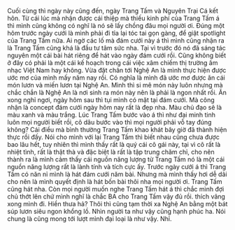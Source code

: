 Cuối cùng thì ngày này cũng đến, ngày Trang Tấm và Nguyên Trại Cá kết hôn. Từ cái lúc mà nhận được cái thiệp mà thiếu kinh phí của Trang Tấm á thì mình cũng không có nghĩ là nó sẽ lấy chồng đâu mọi người ơi. Đúng một hôm trước ngày cưới là mình phải đi tỉa lại tóc tai gọn gàng, để giật spotlight của Trang Tấm nữa. Ai ngờ các lố mà đám cưới này á thì mình cũng nhận ra là Trang Tấm cũng khá là đầu tư tâm sức nha. Tại vì trước đó nó đã sáng tác nguyên một cái bài hát riêng để hát vào ngày đám cưới rồi. Cũng không biết ở đây có phải là một cái kế hoạch trong cái việc xâm chiếm thị trường âm nhạc Việt Nam hay không. Vừa đặt chân tới Nghệ An là mình thực hiện được ước mơ của mình mấy năm nay rồi. Có nghĩa là mình đã ước mơ được ăn cái món lươn và miến lươn tại Nghệ An. Mình thì si mê món này luôn nhưng mà chắc chắn là Nghệ An là nơi sinh ra món này nên là phải là ngon nhất rồi. Ăn xong nghỉ ngơi, ngày hôm sau thì tụi mình có mặt tại đám cưới. Mà công nhận là concept đám cưới ngày hôm nay rất là đẹp nha. Màu chủ đạo sẽ là màu xanh và màu trắng. Lúc Trang Tấm bước vào á thì như đại minh tinh luôn mọi người biết rồi, cô dâu bước vào thì mọi người phải vỗ tay đúng không? Cái điều mà bình thường Trang Tấm khao khát bây giờ đã thành hiện thực rồi đấy. Nói cho mình với lại Trang Tấm thì biết nhau cũng chưa được bao lâu hết, tuy nhiên thì mình thấy rất là quý cái cô gái này, tại vì cô rất là nhiệt tình, rất là thật thà và đặc biệt là rất là tập trung chăm chỉ, cho nên thành ra là mình cảm thấy cái nguồn năng lượng từ Trang Tấm nó là một cái nguồn năng lượng rất là lành tính và tích cực ấy. Trước ngày cưới á thì Trang Tấm có năn nỉ mình là hát đám cưới năm bài. Nhưng mà mình thấy hơi dễ dãi cho nên là mình quyết định là hát bốn bài thôi nha mọi người ơi. Trang Tấm cũng hát nha. Còn mọi người muốn nghe Trang Tấm hát á thì chắc mình đợi chủ thớt lên chứ mình nghĩ là chắc BA cho Trang Tấm vậy đủ rồi. thích vâng xong mình đi. Hiền thưa hả? Thôi thì cũng tạm thời xa Nghệ An bằng một bát súp lươn siêu ngon khổng lồ. Nhìn người ta như vậy cũng hạnh phúc ha. Nói chung là cũng mong tới lượt mình đại loại là như vậy. Nhỉ.